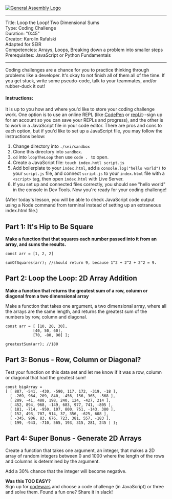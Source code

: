 [![General Assembly Logo](https://camo.githubusercontent.com/1a91b05b8f4d44b5bbfb83abac2b0996d8e26c92/687474703a2f2f692e696d6775722e636f6d2f6b6538555354712e706e67)](https://generalassemb.ly)

---
Title: Loop the Loop! Two Dimensional Sums<br>
Type: Coding Challenge <br>
Duration: "0:45"<br>
Creator: Karolin Rafalski<br>
Adapted for SEIR<br/>
Competencies:  Arrays, Loops, Breaking down a problem into smaller steps<br>
Prerequisites: JavaScript or Python Fundamentals<br>

---

Coding challenges are a chance for you to practice thinking through problems like a developer. It's okay to not finish all of them all of the time. If you get stuck, write some pseudo-code, talk to your teammates, and/or rubber-duck it out! 

#### Instructions: 

It is up to you how and where you'd like to store your coding challenge work. One option is to use an online REPL (like [CodePen](https://codepen.io/) or [repl.it](https://repl.it/languages/nodejs)--sign up for an account so you can save your REPLs and progress), and the other is to work in a JavaScript file in your code editor. There are pros and cons to each option, but if you'd like to set up a JavaScript file, you may follow the instructions below: 

1. Change directory into `./sei/sandbox`
2. Clone this directory into `sandbox`. 
3. `cd` into `loopTheLoop` then use `code . ` to open. 
4. Create a JavaScript file: `touch index.hmtl script.js`
5. Add boilerplate to your `index.html`, add a `console.log("hello world")` to your `script.js` file, and connect `script.js` to your `index.html` file with a `<script>` tag, then open `index.html` with Live Server. 
6. If you set up and connected files correctly, you should see "hello world" in the console in Dev Tools. Now you're ready for your coding challenge! 

(After today's lesson, you will be able to check JavaScript code output using a Node command from terminal instead of setting up an extraneous index.html file.)

## Part 1: It's Hip to Be Square

**Make a function that that squares each number passed into it from an array, and sums the results.**

```
const arr = [1, 2, 2] 

sumOfSquares(arr); //should return 9, because 1^2 + 2^2 + 2^2 = 9.
```

## Part 2: Loop the Loop: 2D Array Addition

**Make a function that returns the greatest sum of a row, column or diagonal from a two dimensional array**


Make a function that takes one argument, a two dimensional array, where all the arrays are the same length, and returns the greatest sum of the numbers by row, column and diagonal.
```
const arr = [ [10, 20, 30],
            [40, 50, 60],
            [70, -80, 90] ];

greatestSum(arr); //180
```

## Part 3: Bonus - Row, Column or Diagonal? 


Test your function on this data set and let me know if it was a row, column or diagonal that had the greatest sum!

```
const bigArray =
[ [ 887, -541, -430, -590, 117, 172, -319, -18 ],
  [ -269, 964, 209, 840, -456, 156, 365, -568 ],
  [ 289, -41, 488, 198, 240, 124, -427, 214 ],
  [ 452, 894, 968, -149, 683, 977, 741, -805 ],
  [ 181, -714, -950, 107, 800, 751, -143, 380 ],
  [ 152, 493, 707, 914, 37, 356, -625, 608 ],
  [ -345, 906, 83, 676, 723, 381, 557, -183 ],
  [ 199, -943, -710, 565, 193, 315, 281, 245 ] ];
```

## Part 4: Super Bonus - Generate 2D Arrays 

Create a function that takes one argument, an integer, that makes a 2D array of random integers between 0  and 1000 where the length of the rows and columns is determined by the argument.

Add a 30% chance that the integer will become negative.

**Was this TOO EASY?**<br/>
Sign up for [codewars](codewars.com) and choose a code challenge (in JavaScript) or three and solve them. Found a fun one? Share it in slack!
